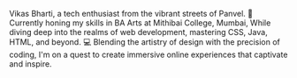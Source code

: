 Vikas Bharti, a tech enthusiast from the vibrant streets of Panvel.
🎨 Currently honing my skills in BA Arts at Mithibai College, Mumbai,
While diving deep into the realms of web development, mastering CSS, Java, HTML, and beyond.
💻 Blending the artistry of design with the precision of coding,
I'm on a quest to create immersive online experiences that captivate and inspire.
<!---
vikasbharti02/vikasbharti02 is a ✨ special ✨ repository because its `README.md` (this file) appears on your GitHub profile.
You can click the Preview link to take a look at your changes.
--->
